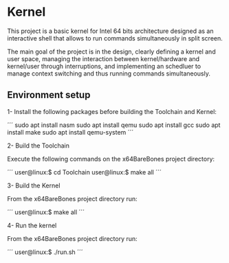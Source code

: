 # Kernel

This project is a basic kernel for Intel 64 bits architecture designed as an interactive shell that allows to run commands simultaneously in split screen. 

The main goal of the project is in the design, clearly defining a kernel and user space, managing the interaction between kernel/hardware and kernel/user through interruptions, and implementing an schedluer to manage context switching and thus running commands simultaneously.

## Environment setup

1- Install the following packages before building the Toolchain and Kernel:

´´´ 
sudo apt install nasm
sudo apt install qemu
sudo apt install gcc
sudo apt install make
sudo apt install qemu-system
´´´

2- Build the Toolchain

Execute the following commands on the x64BareBones project directory:

´´´
user@linux:$ cd Toolchain
user@linux:$ make all
´´´

3- Build the Kernel

From the x64BareBones project directory run:

´´´
user@linux:$ make all
´´´

4- Run the kernel

From the x64BareBones project directory run:

´´´
user@linux:$ ./run.sh
´´´
